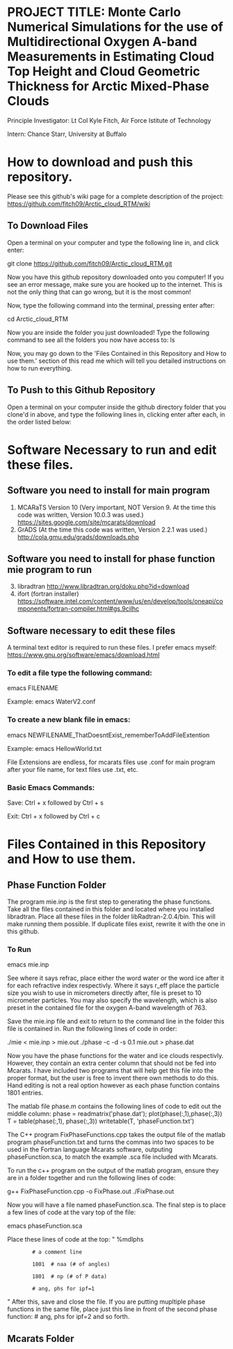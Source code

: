 # PROJECT TITLE: Monte Carlo Numerical Simulations for the use of Multidirectional Oxygen A-band Measurements in Estimating Cloud Top Height and Cloud Geometric Thickness for Arctic Mixed-Phase Clouds 

Principle Investigator:	Lt Col Kyle Fitch, Air Force Istitute of Technology

Intern:	Chance Starr, University at Buffalo

# How to download and push this repository.
Please see this github's wiki page for a complete description of the project: https://github.com/fitch09/Arctic_cloud_RTM/wiki

## To Download Files

Open a terminal on your computer and type the following line in, and click enter:

git clone https://github.com/fitch09/Arctic_cloud_RTM.git

Now you have this github repository downloaded onto you computer!  If you see an error message, make sure you are hooked up to the internet.  This is not the only thing that can go wrong, but it is the most common!

Now, type the following command into the terminal, pressing enter after:

cd Arctic_cloud_RTM

Now you are inside the folder you just downloaded!  Type the following command to see all the folders you now have access to: ls

Now, you may go down to the 'Files Contained in this Repository and How to use them.' section of this read me which will tell you detailed instructions on how to run everything.

## To Push to this Github Repository

Open a terminal on your computer inside the github directory folder that you clone'd in above, and type the following lines in, clicking enter after each, in the order listed below:

# Software Necessary to run and edit these files.

## Software you need to install for main program
1) MCARaTS Version 10 (Very important, NOT Version 9.  At the time this code was written, Version 10.0.3 was used.) https://sites.google.com/site/mcarats/download
2) GrADS (At the time this code was written, Version 2.2.1 was used.) http://cola.gmu.edu/grads/downloads.php

## Software you need to install for phase function mie program to run
3) libradtran http://www.libradtran.org/doku.php?id=download
4) ifort (fortran installer) https://software.intel.com/content/www/us/en/develop/tools/oneapi/components/fortran-compiler.html#gs.9cilhc

## Software necessary to edit these files
A terminal text editor is required to run these files.  I prefer emacs myself: https://www.gnu.org/software/emacs/download.html

### To edit a file type the following command:

emacs FILENAME

Example: emacs WaterV2.conf

### To create a new blank file in emacs:

emacs NEWFILENAME_ThatDoesntExist_rememberToAddFileExtention

Example: emacs HellowWorld.txt

File Extensions are endless, for mcarats files use .conf for main program after your file name, for text files use .txt, etc.

### Basic Emacs Commands:

Save: Ctrl + x followed by Ctrl + s

Exit: Ctrl + x followed by Ctrl + c

# Files Contained in this Repository and How to use them.

## Phase Function Folder

The program mie.inp is the first step to generating the phase functions.  Take all the files contained in this folder and located where you installed libradtran.  Place all these files in the folder libRadtran-2.0.4/bin.  This will make running them possible.  If duplicate files exist, rewrite it with the one in this github.

### To Run

emacs mie.inp

See where it says refrac, place either the word water or the word ice after it for each refractive index respectivly.  Where it says r_eff place the particle size you wish to use in micrometers directly after, file is preset to 10 micrometer particles.  You may also specify the wavelength, which is also preset in the contained file for the oxygen A-band wavelength of 763.

Save the mie.inp file and exit to return to the command line in the folder this file is contained in.  Run the following lines of code in order:

./mie < mie.inp > mie.out
./phase -c -d -s 0.1 mie.out > phase.dat

Now you have the phase functions for the water and ice clouds respectivly.  However, they contain an extra center column that should not be fed into Mcarats.  I have included two programs that will help get this file into the proper format, but the user is free to invent there own methods to do this.  Hand editing is not a real option however as each phase function contains 1801 entries.

The matlab file phase.m contains the following lines of code to edit out the middle column:
phase = readmatrix('phase.dat');
plot(phase(:,1),phase(:,3))
T = table(phase(:,1), phase(:,3))
writetable(T, 'phaseFunction.txt')

The C++ program FixPhaseFunctions.cpp takes the output file of the matlab program phaseFunction.txt and turns the commas into two spaces to be used in the Fortran language Mcarats software, outputing phaseFunction.sca, to match the example .sca file included with Mcarats.

To run the c++ program on the output of the matlab program, ensure they are in a folder together and run the following lines of code:

g++ FixPhaseFunction.cpp -o FixPhase.out
./FixPhase.out

Now you will have a file named phaseFunction.sca.  The final step is to place a few lines of code at the vary top of the file: 

emacs phaseFunction.sca

Place these lines of code at the top:
"
            %mdlphs

            # a comment line

            1801  # naa (# of angles)

            1801  # np (# of P data)

            # ang, phs for ipf=1
"
After this, save and close the file.  If you are putting mupltiple phase functions in the same file, place just this line in front of the second phase function: # ang, phs for ipf=2 and so forth.

## Mcarats Folder



